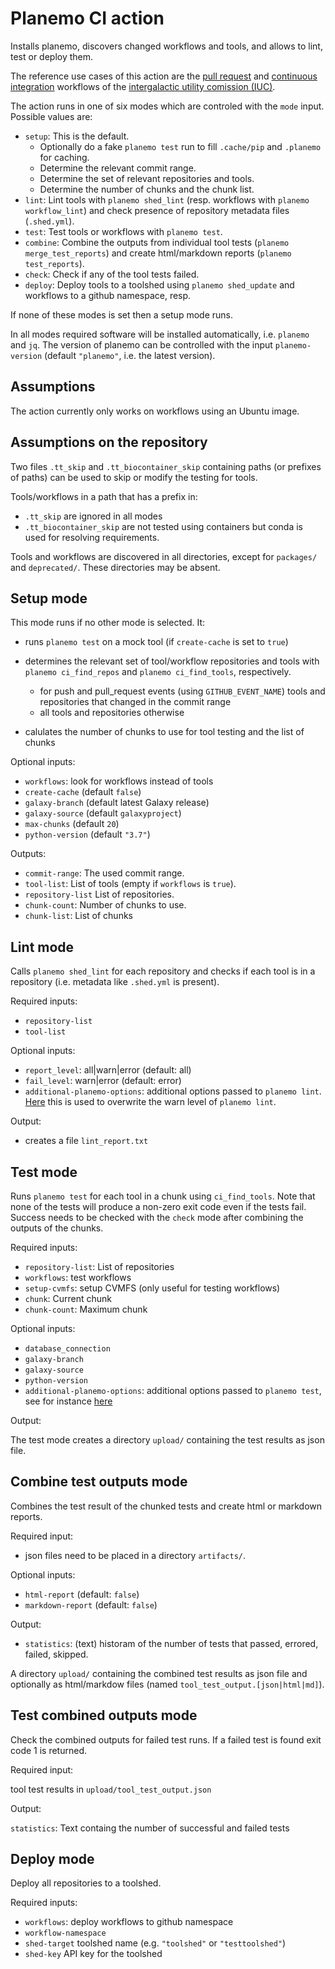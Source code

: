 Planemo CI action
=======================

Installs planemo, discovers changed workflows and tools, and allows to lint, test or deploy them.

The reference use cases of this action are the [pull request](https://github.com/galaxyproject/tools-iuc/blob/master/.github/workflows/pr.yaml) and [continuous integration](https://github.com/galaxyproject/tools-iuc/blob/master/.github/workflows/ci.yaml) workflows of the [intergalactic utility comission (IUC)](https://github.com/galaxyproject/tools-iuc/).


The action runs in one of six modes which are controled with the `mode` input. Possible values are:

- `setup`: This is the default. 
  - Optionally do a fake `planemo test` run to fill `.cache/pip`  and `.planemo` for caching.
  - Determine the relevant commit range. 
  - Determine the set of relevant repositories and tools.
  - Determine the number of chunks and the chunk list.
- `lint`: Lint tools with `planemo shed_lint` (resp. workflows with `planemo workflow_lint`) and check presence of repository metadata files (`.shed.yml`).
- `test`: Test tools or workflows with `planemo test`.
- `combine`: Combine the outputs from individual tool tests (`planemo merge_test_reports`) and create html/markdown reports (`planemo test_reports`).
- `check`: Check if any of the tool tests failed.
- `deploy`: Deploy tools to a toolshed using `planemo shed_update` and workflows to a github namespace, resp.

If none of these modes is set then a setup mode runs.

In all modes required software will be installed automatically, i.e. `planemo` and `jq`. 
The version of planemo can be controlled with the input `planemo-version` (default `"planemo"`, i.e. the latest version).

Assumptions
-----------

The action currently only works on workflows using an Ubuntu image.

Assumptions on the repository
-----------------------------

Two files `.tt_skip` and `.tt_biocontainer_skip` containing paths (or prefixes of paths) can be used
to skip or modify the testing for tools.

Tools/workflows in a path that has a prefix in:

- `.tt_skip` are ignored in all modes
- `.tt_biocontainer_skip` are not tested using containers but conda is used for resolving requirements.

Tools and workflows are discovered in all directories, except for `packages/` and `deprecated/`. These directories may be absent.

Setup mode
----------

This mode runs if no other mode is selected. It:

- runs `planemo test` on a mock tool (if `create-cache` is set to `true`)
- determines the relevant set of tool/workflow repositories and tools with `planemo ci_find_repos` and `planemo ci_find_tools`, respectively.
  - for push and pull_request events (using `GITHUB_EVENT_NAME`) tools and repositories that changed in the commit range
  - all tools and repositories otherwise

- calulates the number of chunks to use for tool testing and the
  list of chunks

Optional inputs: 

- `workflows`: look for workflows instead of tools
- `create-cache` (default `false`)
- `galaxy-branch` (default latest Galaxy release)
- `galaxy-source` (default `galaxyproject`)
- `max-chunks` (default `20`)
- `python-version` (default `"3.7"`)

Outputs:

- `commit-range`: The used commit range.
- `tool-list`: List of tools (empty if `workflows` is `true`).
- `repository-list` List of repositories.
- `chunk-count`: Number of chunks to use.
- `chunk-list`: List of chunks

Lint mode
---------

Calls `planemo shed_lint` for each repository and checks if each tool is in a repository (i.e. metadata like `.shed.yml` is present).

Required inputs:

- `repository-list` 
- `tool-list`

Optional inputs: 

- `report_level`: all|warn|error (default: all)
- `fail_level`: warn|error (default: error)
- `additional-planemo-options`: additional options passed to `planemo lint`. [Here](https://github.com/galaxyproject/planemo-ci-action/blob/b8ede8dc7767a86ac8bae582554d18ea00863259/.github/workflows/tools.yaml#L179) this is used to overwrite the warn level of `planemo lint`. 

Output:

- creates a file `lint_report.txt`

Test mode
---------

Runs `planemo test` for each tool in a chunk using `ci_find_tools`. Note that none of the tests
will produce a non-zero exit code even if the tests fail. Success needs to be checked with the
`check` mode after combining the outputs of the chunks.

Required inputs:

- `repository-list`: List of repositories
- `workflows`: test workflows
- `setup-cvmfs`: setup CVMFS (only useful for testing workflows)
- `chunk`: Current chunk
- `chunk-count`: Maximum chunk

Optional inputs: 

- `database_connection`
- `galaxy-branch`
- `galaxy-source`
- `python-version`
- `additional-planemo-options`: additional options passed to `planemo test`, see for instance [here](https://github.com/galaxyproject/planemo-ci-action/blob/657582777416fc51b6171961d90dced7dacbeea2/.github/workflows/tools.yaml#L229)

Output:

The test mode creates a directory `upload/` containing the test results as json file.

Combine test outputs mode
-------------------------

Combines the test result of the chunked tests and create html or markdown reports.

Required input: 

- json files need to be placed in a directory `artifacts/`.

Optional inputs:

- `html-report` (default: `false`)
- `markdown-report` (default: `false`)

Output:

- `statistics`: (text) historam of the number of tests that passed, errored, failed, skipped.

A directory `upload/` containing the combined test results as json file and optionally as html/markdow files (named `tool_test_output.[json|html|md]`).

Test combined outputs mode
--------------------------

Check the combined outputs for failed test runs. If a failed test is found exit code 1 is returned.

Required input:

tool test results in `upload/tool_test_output.json`

Output:

`statistics`: Text containg the number of successful and failed tests

Deploy mode
-----------

Deploy all repositories to a toolshed.

Required inputs:

- `workflows`: deploy workflows to github namespace
- `workflow-namespace`
- `shed-target` toolshed name (e.g. `"toolshed"` or `"testtoolshed"`)
- `shed-key` API key for the toolshed
